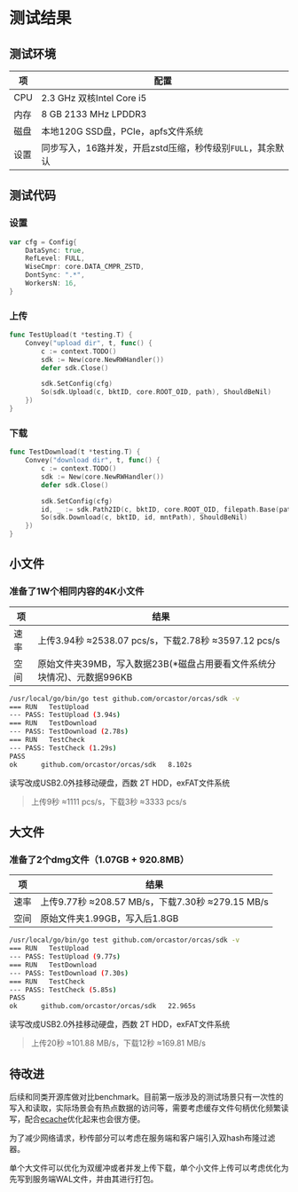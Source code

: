 # 测试结果

## 测试环境

|项|配置|
|-|-|
|CPU|2.3 GHz 双核Intel Core i5|
|内存|8 GB 2133 MHz LPDDR3|
|磁盘|本地120G SSD盘，PCIe，apfs文件系统|
|设置|同步写入，16路并发，开启zstd压缩，秒传级别`FULL`，其余默认|

## 测试代码

### 设置

```go
var cfg = Config{
	DataSync: true,
	RefLevel: FULL,
	WiseCmpr: core.DATA_CMPR_ZSTD,
	DontSync: ".*",
	WorkersN: 16,
}
```

### 上传

```go
func TestUpload(t *testing.T) {
	Convey("upload dir", t, func() {
		c := context.TODO()
		sdk := New(core.NewRWHandler())
		defer sdk.Close()

		sdk.SetConfig(cfg)
		So(sdk.Upload(c, bktID, core.ROOT_OID, path), ShouldBeNil)
	})
}
```

### 下载

```go
func TestDownload(t *testing.T) {
	Convey("download dir", t, func() {
		c := context.TODO()
		sdk := New(core.NewRWHandler())
		defer sdk.Close()

		sdk.SetConfig(cfg)
		id, _ := sdk.Path2ID(c, bktID, core.ROOT_OID, filepath.Base(path))
		So(sdk.Download(c, bktID, id, mntPath), ShouldBeNil)
	})
}
```

## 小文件

### 准备了1W个相同内容的4K小文件

|项|结果|
|-|-|
|速率|上传3.94秒 ≈2538.07 pcs/s，下载2.78秒 ≈3597.12 pcs/s|
|空间|原始文件夹39MB，写入数据23B(*磁盘占用要看文件系统分块情况)、元数据996KB|

```sh
/usr/local/go/bin/go test github.com/orcastor/orcas/sdk -v
=== RUN   TestUpload
--- PASS: TestUpload (3.94s)
=== RUN   TestDownload
--- PASS: TestDownload (2.78s)
=== RUN   TestCheck
--- PASS: TestCheck (1.29s)
PASS
ok  	github.com/orcastor/orcas/sdk	8.102s
```

读写改成USB2.0外挂移动硬盘，西数 2T HDD，exFAT文件系统
> 上传9秒 ≈1111 pcs/s，下载3秒 ≈3333 pcs/s

## 大文件

### 准备了2个dmg文件（1.07GB + 920.8MB）

|项|结果|
|-|-|
|速率|上传9.77秒 ≈208.57 MB/s，下载7.30秒 ≈279.15 MB/s|
|空间|原始文件夹1.99GB，写入后1.8GB|

```sh
/usr/local/go/bin/go test github.com/orcastor/orcas/sdk -v
=== RUN   TestUpload
--- PASS: TestUpload (9.77s)
=== RUN   TestDownload
--- PASS: TestDownload (7.30s)
=== RUN   TestCheck
--- PASS: TestCheck (5.85s)
PASS
ok  	github.com/orcastor/orcas/sdk	22.965s
```

读写改成USB2.0外挂移动硬盘，西数 2T HDD，exFAT文件系统
> 上传20秒 ≈101.88 MB/s，下载12秒 ≈169.81 MB/s

## 待改进

后续和同类开源库做对比benchmark。目前第一版涉及的测试场景只有一次性的写入和读取，实际场景会有热点数据的访问等，需要考虑缓存文件句柄优化频繁读写，配合[ecache](https://github.com/orca-zhang/ecache)优化起来也会很方便。

为了减少网络请求，秒传部分可以考虑在服务端和客户端引入双hash布隆过滤器。

单个大文件可以优化为双缓冲或者并发上传下载，单个小文件上传可以考虑优化为先写到服务端WAL文件，并由其进行打包。
